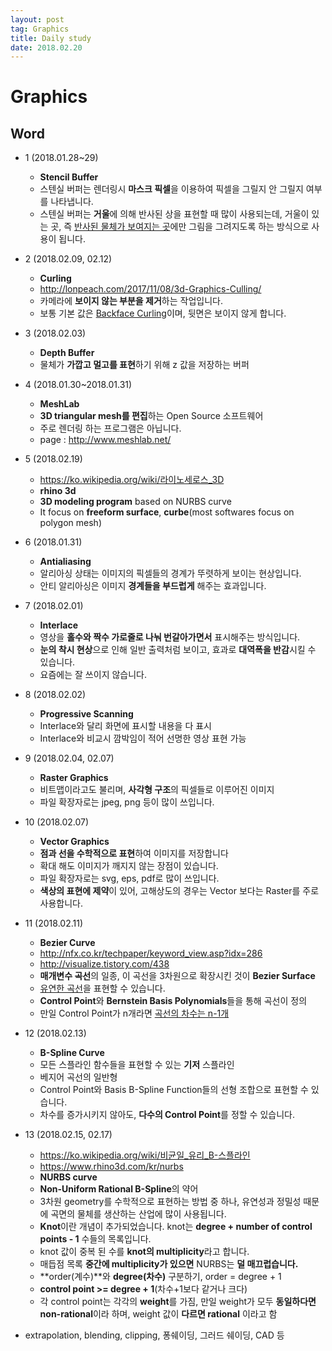 ```yaml
---
layout: post 
tag: Graphics
title: Daily study
date: 2018.02.20
---
```


# Graphics  
## Word  
- 1 (2018.01.28~29)  
  - **Stencil Buffer**  
  - 스텐실 버퍼는 렌더링시 **마스크 픽셀**을 이용하여 픽셀을 그릴지 안 그릴지 여부를 나타냅니다.  
  - 스텐실 버퍼는 **거울**에 의해 반사된 상을 표현할 때 많이 사용되는데, 거울이 있는 곳, 즉 <u>반사된 물체가 보여지는 곳</u>에만 그림을 그려지도록 하는 방식으로 사용이 됩니다.  
- 2 (2018.02.09, 02.12)  
  - **Curling**  
  - http://lonpeach.com/2017/11/08/3d-Graphics-Culling/  
  - 카메라에 **보이지 않는 부분을 제거**하는 작업입니다.  
  - 보통 기본 값은 <u>Backface Curling</u>이며, 뒷면은 보이지 않게 합니다.  
- 3 (2018.02.03)  
  - **Depth Buffer**
  - 물체가 **가깝고 멀고를 표현**하기 위해 z 값을 저장하는 버퍼  
- 4 (2018.01.30~2018.01.31)  
  - **MeshLab**  
  - **3D triangular mesh를 편집**하는 Open Source 소프트웨어  
  - 주로 렌더링 하는 프로그램은 아닙니다.  
  - page : http://www.meshlab.net/   
- 5 (2018.02.19)  
  - https://ko.wikipedia.org/wiki/라이노세로스_3D  
  - **rhino 3d**  
  - **3D modeling program** based on NURBS curve   
  - It focus on **freeform surface**, **curbe**(most softwares focus on polygon mesh)  
- 6 (2018.01.31)  
  - **Antialiasing**
  - 알리아싱 상태는 이미지의 픽셀들의 경계가 뚜렷하게 보이는 현상입니다.  
  - 안티 알리아싱은 이미지 **경계들을 부드럽게** 해주는 효과입니다.  
- 7 (2018.02.01)  
  - **Interlace**  
  - 영상을 **홀수와 짝수 가로줄로 나눠 번갈아가면서** 표시해주는 방식입니다.  
  - **눈의 착시 현상**으로 인해 일반 출력처럼 보이고, 효과로 **대역폭을 반감**시킬 수 있습니다.  
  - 요즘에는 잘 쓰이지 않습니다.  
- 8 (2018.02.02)  
  - **Progressive Scanning**  
  - Interlace와 달리 화면에 표시할 내용을 다 표시  
  - Interlace와 비교시 깜박임이 적어 선명한 영상 표현 가능  
- 9 (2018.02.04, 02.07)  
  - **Raster Graphics**  
  - 비트맵이라고도 불리며, **사각형 구조**의 픽셀들로 이루어진 이미지  
  - 파일 확장자로는 jpeg, png 등이 많이 쓰입니다.  
- 10 (2018.02.07)  
  - **Vector Graphics**  
  - **점과 선을 수학적으로 표현**하여 이미지를 저장합니다  
  - 확대 해도 이미지가 깨지지 않는 장점이 있습니다.  
  - 파일 확장자로는 svg, eps, pdf로 많이 쓰입니다.  
  - **색상의 표현에 제약**이 있어, 고해상도의 경우는 Vector 보다는 Raster를 주로 사용합니다.  
- 11 (2018.02.11)
  - **Bezier Curve**  
  - http://nfx.co.kr/techpaper/keyword_view.asp?idx=286  
  - http://visualize.tistory.com/438  
  - **매개변수 곡선**의 일종, 이 곡선을 3차원으로 확장시킨 것이 **Bezier Surface**  
  - <u>유연한 곡선</u>을 표현할 수 있습니다.  
  - **Control Point**와 **Bernstein Basis Polynomials**들을 통해 곡선이 정의  
  - 만일 Control Point가 n개라면 <u>곡선의 차수는 n-1개</u>  
- 12 (2018.02.13)  
  - **B-Spline Curve**
  - 모든 스플라인 함수들을 표현할 수 있는 **기저** 스플라인  
  - 베지어 곡선의 일반형  
  - Control Point와 Basis B-Spline Function들의 선형 조합으로 표현할 수 있습니다.  
  - 차수를 증가시키지 않아도, **다수의 Control Point**를 정할 수 있습니다.  
- 13 (2018.02.15, 02.17)  
  - https://ko.wikipedia.org/wiki/비균일_유리_B-스플라인  
  - https://www.rhino3d.com/kr/nurbs  
  - **NURBS curve**  
  - **Non-Uniform Rational B-Spline**의 약어  
  - 3차원 geometry를 수학적으로 표현하는 방법 중 하나, 유연성과 정밀성 때문에 곡면의 물체를 생산하는 산업에 많이 사용됩니다.  
  - **Knot**이란 개념이 추가되었습니다. knot는 **degree + number of control points - 1** 수들의 목록입니다.  
  - knot 값이 중복 된 수를 **knot의 multiplicity**라고 합니다.  
  - 매듭점 목록 **중간에 multiplicity가 있으면** NURBS는 **덜 매끄럽습니다.**  
  - **order(계수)**와 **degree(차수)** 구분하기, order = degree + 1  
  - **control point >= degree + 1**(차수+1보다 같거나 크다)  
  - 각 control point는 각각의 **weight**를 가짐, 만일 weight가 모두 **동일하다면 non-rational**이라 하며, weight 값이 **다르면 rational** 이라고 함  

- extrapolation, blending, clipping, 퐁쉐이딩, 그러드 쉐이딩, CAD 등  

